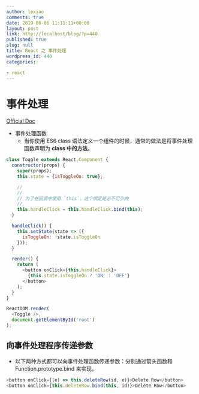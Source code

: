 ```yaml
---
author: lexiao
comments: true
date: 2019-06-06 11:11:11+00:00
layout: post
link: http://localhost/blog/?p=440
published: true
slug: null
title: React 之 事件处理
wordpress_id: 440
categories:

- react
---
```



# 事件处理

[Official Doc](https://zh-hans.reactjs.org/docs/handling-events.html)

* 事件处理函数
    * 当你使用 ES6 class 语法定义一个组件的时候，通常的做法是将事件处理函数声明为 **class 中的方法**。

```js
class Toggle extends React.Component {
  constructor(props) {
    super(props);
    this.state = {isToggleOn: true};

    //
    //
    // 为了在回调中使用 `this`，这个绑定是必不可少的
    //
    this.handleClick = this.handleClick.bind(this);
  }

  handleClick() {
    this.setState(state => ({
      isToggleOn: !state.isToggleOn
    }));
  }

  render() {
    return (
      <button onClick={this.handleClick}>
        {this.state.isToggleOn ? 'ON' : 'OFF'}
      </button>
    );
  }
}

ReactDOM.render(
  <Toggle />,
  document.getElementById('root')
);
```

## 向事件处理程序传递参数

* 以下两种方式都可以向事件处理函数传递参数：分别通过箭头函数和 Function.prototype.bind 来实现。

```js
<button onClick={(e) => this.deleteRow(id, e)}>Delete Row</button>
<button onClick={this.deleteRow.bind(this, id)}>Delete Row</button>
```








